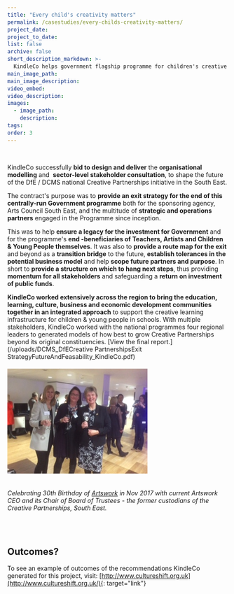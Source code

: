 ```yaml
---
title: "Every child's creativity matters"
permalink: /casestudies/every-childs-creativity-matters/
project_date:
project_to_date:
list: false
archive: false
short_description_markdown: >-
  KindleCo helps government flagship programme for children's creative learning spin-out as social enterprise in South East.
main_image_path:
main_image_description:
video_embed:
video_description:
images:
  - image_path:
    description:
tags:
order: 3
---
```


&nbsp;

KindleCo successfully **bid to design and deliver** the **organisational modelling** and&nbsp; **sector-level stakeholder consultation**, to shape the future of the DfE / DCMS national Creative Partnerships initiative in the South East.

The contract's purpose was to **provide an exit strategy for the end of this centrally-run Government programme** both for the sponsoring agency, Arts Council South East, and the multitude of **strategic and operations partners** engaged in the Programme since inception.

This was to help&nbsp;**ensure a legacy for the investment for Government** and for the programme's **end -beneficiaries of Teachers, Artists and Children & Young People themselves**. It was also to **provide a route map for the exit** and beyond as a **transition bridge** to the future, **establish tolerances in the potential business model** and help **scope future partners and purpose**. In short to **provide a structure on which to hang next steps**, thus providing **momentum for all stakeholders** and safeguarding a **return on investment of public funds**.

**KindleCo worked extensively across the region to bring the education, learning, culture, business and economic development communities together in an integrated approach** to support the creative learning infrastructure for children & young people in schools. With multiple stakeholders, KindleCo worked with the national programmes four regional leaders to generated models of how best to grow Creative Partnerships beyond its original constituencies. [View the final report.](/uploads/DCMS_DfECreative PartnershipsExit StrategyFutureAndFeasability_KindleCo.pdf)

###### ![](/uploads/artswork-birthday-pic.JPG)

###### Celebrating 30th Birthday of&nbsp;[Artswork](https://artswork.org.uk/)&nbsp;in Nov 2017 with current Artswork CEO and its Chair of Board of Trustees - the former custodians of the Creative Partnerships, South East.

&nbsp;

## Outcomes?

To see an example of outcomes of the recommendations KindleCo generated for this project, visit: [http://www.cultureshift.org.uk](http://www.cultureshift.org.uk/){: target="link"}
